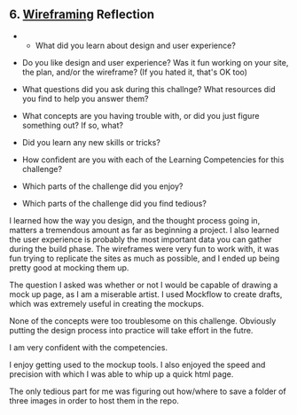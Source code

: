 ## 6. [Wireframing](6_wireframing/readme.md) Reflection

* * What did you learn about design and user experience? 
* Do you like design and user experience? Was it fun working on your site, the plan, and/or the wireframe? (If you hated it, that's OK too)

* What questions did you ask during this challnge? What resources did you find to help you answer them?  
* What concepts are you having trouble with, or did you just figure something out? If so, what?  
* Did you learn any new skills or tricks?
* How confident are you with each of the Learning Competencies for this challenge? 
* Which parts of the challenge did you enjoy?
* Which parts of the challenge did you find tedious?

<!-- Add your reflection here. Remove the comment markers -->
I learned how the way you design, and the thought process going in, matters a tremendous amount as far as beginning a project.  I also learned the user experience is probably the most important data you can gather during the build phase.  The wireframes were very fun to work with, it was fun trying to replicate the sites as much as possible, and I ended up being pretty good at mocking them up.

The question I asked was whether or not I would be capable of drawing a mock up page, as I am a miserable artist.  I used Mockflow to create drafts, which was extremely useful in creating the mockups.

None of the concepts were too troublesome on this challenge.  Obviously putting the design process into practice will take effort in the futre.

I am very confident with the competencies.

I enjoy getting used to the mockup tools.  I also enjoyed the speed and precision with which I was able to whip up a quick html page.

The only tedious part for me was figuring out how/where to save a folder of three images in order to host them in the repo.